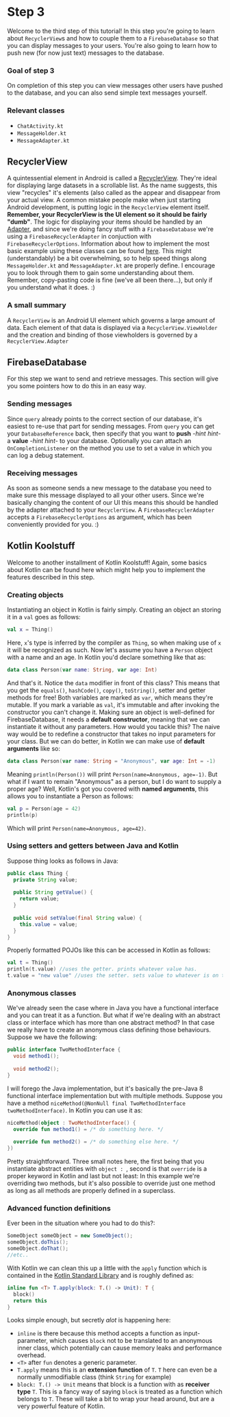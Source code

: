 # Step 3
Welcome to the third step of this tutorial! In this step you're going to learn about `RecyclerView`s and how to couple them to a `FirebaseDatabase` so that you can display messages to your users. You're also going to learn how to push new (for now just text) messages to the database.

### Goal of step 3
On completion of this step you can view messages other users have pushed to the database, and you can also send simple text messages yourself.

### Relevant classes
* `ChatActivity.kt`
* `MessageHolder.kt`
* `MessageAdapter.kt`

## RecyclerView
A quintessential element in Android is called a [RecyclerView](https://developer.android.com/guide/topics/ui/layout/recyclerview.html). They're ideal for displaying large datasets in a scrollable list. As the name suggests, this view "recycles" it's elements (also called  as the appear and disappear from your actual view. A common mistake people make when just starting Android development, is putting logic in the `RecyclerView` element itself. **Remember, your RecyclerView is the UI element so it should be fairly "dumb"**. The logic for displaying your items should be handled by an [Adapter](https://developer.android.com/reference/android/support/v7/widget/RecyclerView.Adapter.html), and since we're doing fancy stuff with a `FirebaseDatabase` we're using a `FirebaseRecyclerAdapter` in conjuction with `FirebaseRecyclerOptions`. Information about how to implement the most basic example using these classes can be found [here](https://github.com/firebase/FirebaseUI-Android/blob/master/database/README.md). This might (understandably) be a bit overwhelming, so to help speed things along `MessageHolder.kt` and `MessageAdapter.kt` are properly define. I encourage you to look through them to gain some understanding about them. Remember, copy-pasting code is fine (we've all been there...), but only if you understand what it does. :)

### A small summary
A `RecyclerView` is an Android UI element which governs a large amount of data. Each element of that data is displayed via a `RecyclerView.ViewHolder` and the creation and binding of those viewholders is governed by a `RecyclerView.Adapter`

## FirebaseDatabase
For this step we want to send and retrieve messages. This section will give you some pointers how to do this in an easy way.

### Sending messages
Since `query` already points to the correct section of our database, it's easiest to re-use that part for sending messages. From `query` you can get your `DatabaseReference` back, then specify that you want to **push** *-hint hint-* a **value** *-hint hint-* to your database. Optionally you can attach an `OnCompletionListener` on the method you use to set a value in which you can log a debug statement.

### Receiving messages
As soon as someone sends a new message to the database you need to make sure this message displayed to all your other users. Since we're basically changing the content of our UI this means this should be handled by the adapter attached to your `RecyclerView`. A `FirebaseRecyclerAdapter` accepts a `FirebaseRecyclerOptions` as argument, which has been conveniently provided for you. :)

## Kotlin Koolstuff
Welcome to another installment of Kotlin Koolstuff! Again, some basics about Kotlin can be found here which might help you to implement the features described in this step.

### Creating objects
Instantiating an object in Kotlin is fairly simply. Creating an object an storing it in a `val` goes as follows:
```kotlin
val x = Thing()
```
Here, `x`'s type is inferred by the compiler as `Thing`, so when making use of `x` it will be recognized as such.
Now let's assume you have a `Person` object with a name and an age. In Kotlin you'd declare something like that as:
```kotlin
data class Person(var name: String, var age: Int)
```
And that's it. Notice the `data` modifier in front of this class? This means that you get the `equals()`, `hashCode()`, `copy()`, `toString()`, setter and getter methods for free! Both variables are marked as `var`, which means they're mutable. If you mark a variable as `val`, it's immutable and after invoking the constructor you can't change it.
Making sure an object is well-defined for FirebaseDatabase, it needs a **default constructor**, meaning that we can instantiate it without any parameters. How would you tackle this? The naive way would be to redefine a constructor that takes no input parameters for your class. But we can do better, in Kotlin we can make use of **default arguments** like so:
```kotlin
data class Person(var name: String = "Anonymous", var age: Int = -1)
```
Meaning `println(Person())` will print `Person(name=Anonymous, age=-1)`. But what if I want to remain "Anonymous" as a person, but I do want to supply a proper age? Well, Kotlin's got you covered with **named arguments**, this allows you to instantiate a Person as follows:
```kotlin
val p = Person(age = 42)
println(p)
```
Which will print `Person(name=Anonymous, age=42)`.

### Using setters and getters between Java and Kotlin
Suppose thing looks as follows in Java:
```java
public class Thing {  
  private String value;
  
  public String getValue() {
    return value;
  }
  
  public void setValue(final String value) {
    this.value = value;
  }
}
```
Properly formatted POJOs like this can be accessed in Kotlin as follows:
```kotlin
val t = Thing()
println(t.value) //uses the getter. prints whatever value has.
t.value = "new value" //uses the setter. sets value to whatever is on the right of =.
```

### Anonymous classes
We've already seen the case where in Java you have a functional interface and you can treat it as a function. But what if we're dealing with an abstract class or interface which has more than one abstract method? In that case we really have to create an anonymous class defining those behaviours. Suppose we have the following:
```java
public interface TwoMethodInterface {
  void method1();
  
  void method2();
}
```
I will forego the Java implementation, but it's basically the pre-Java 8 functional interface implementation but with multiple methods. Suppose you have a method `niceMethod(@NonNull final TwoMethodInterface twoMethodInterface)`. In Kotlin you can use it as:
```kotlin
niceMethod(object : TwoMethodInterface() {
  override fun method1() = /* do something here. */
  
  override fun method2() = /* do something else here. */
})
```
Pretty straightforward. Three small notes here, the first being that you instantiate abstract entities with `object : `, second is that `override` is a proper keyword in Kotlin and last but not least: In this example we're overriding two methods, but it's also possible to override just one method as long as all methods are properly defined in a superclass.

### Advanced function definitions
Ever been in the situation where you had to do this?:
```java
SomeObject someObject = new SomeObject();
someObject.doThis();
someObject.doThat();
//etc..
```
With Kotlin we can clean this up a little with the `apply` function which is contained in the [Kotlin Standard Library](https://kotlinlang.org/api/latest/jvm/stdlib/index.html) and is roughly defined as:
```kotlin
inline fun <T> T.apply(block: T.() -> Unit): T {
  block()
  return this
}
```
Looks simple enough, but secretly *alot* is happening here:
* `inline` is there because this method accepts a function as input-parameter, which causes `block` not to be translated to an anonymous inner class, which potentially can cause memory leaks and performance overhead.
* `<T>` after `fun` denotes a generic parameter.
* `T.apply` means this is an **extension function** of `T`. `T` here can even be a normally unmodifiable class (think `String` for example)
* `block: T.() -> Unit` means that block is a function with as **receiver type** `T`. This is a fancy way of saying `block` is treated as a function which belongs to `T`.
These will take a bit to wrap your head around, but are a very powerful feature of Kotlin.

